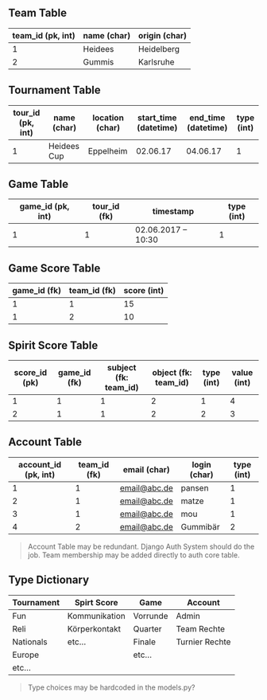 ## Team Table

| team_id (pk, int) | name (char) | origin (char) | 
|-------------------|-------------|---------------| 
| 1                 | Heidees     | Heidelberg    | 
| 2                 | Gummis      | Karlsruhe     | 

## Tournament Table
| tour_id (pk, int) | name (char) | location (char) | start_time (datetime) | end_time (datetime) | type (int) | 
|-------------------|-------------|-----------------|-----------------------|---------------------|------------| 
| 1                 | Heidees Cup | Eppelheim       | 02.06.17              | 04.06.17            | 1          | 

## Game Table
| game_id (pk, int) | tour_id (fk) | timestamp          | type (int) | 
|-------------------|--------------|--------------------|------------| 
| 1                 | 1            | 02.06.2017 – 10:30 | 1          | 

## Game Score Table
| game_id (fk) | team_id (fk) | score (int) | 
|--------------|--------------|-------------| 
| 1            | 1            | 15          | 
| 1            | 2            | 10          | 

## Spirit Score Table
| score_id (pk) | game_id (fk) | subject (fk: team_id) | object (fk: team_id) | type (int) | value (int) | 
|---------------|--------------|-----------------------|----------------------|------------|-------------| 
| 1             | 1            | 1                     | 2                    | 1          | 4           | 
| 2             | 1            | 1                     | 2                    | 2          | 3           | 

## Account Table
| account_id (pk, int) | team_id (fk) | email (char)             | login (char) | type (int) | 
|----------------------|--------------|--------------------------|--------------|------------| 
| 1                    | 1            | email@abc.de             | pansen       | 1          |
| 2                    | 1            | email@abc.de             | matze        | 1          |
| 3                    | 1            | email@abc.de             | mou          | 1          |
| 4                    | 2            | email@abc.de             | Gummibär     | 2          |

> Account Table may be redundant. Django Auth System should do the job. Team membership may be added directly to auth core table.

## Type Dictionary
| Tournament | Spirt Score   | Game     | Account        | 
|------------|---------------|----------|----------------| 
| Fun        | Kommunikation | Vorrunde | Admin          | 
| Reli       | Körperkontakt | Quarter  | Team Rechte    | 
| Nationals  | etc…          | Finale   | Turnier Rechte | 
| Europe     |               | etc…     |                | 
| etc…       |               |          |                | 

> Type choices may be hardcoded in the models.py?




